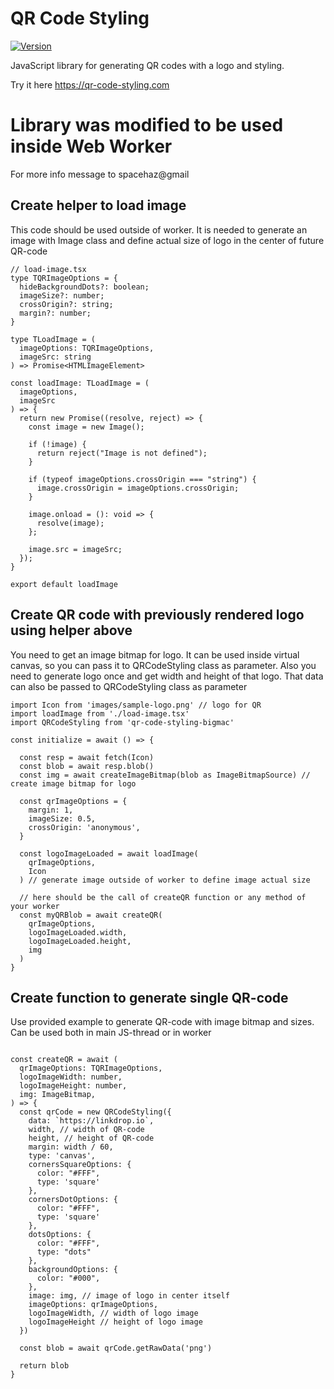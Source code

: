 # QR Code Styling
[![Version](https://img.shields.io/npm/v/qr-code-styling.svg)](https://www.npmjs.org/package/qr-code-styling)

JavaScript library for generating QR codes with a logo and styling.

Try it here https://qr-code-styling.com

# Library was modified to be used inside Web Worker
For more info message to spacehaz@gmail


## Create helper to load image
This code should be used outside of worker.
It is needed to generate an image with Image class and define actual size of logo in the center of future QR-code

```tsx
// load-image.tsx
type TQRImageOptions = {
  hideBackgroundDots?: boolean;
  imageSize?: number;
  crossOrigin?: string;
  margin?: number;
}

type TLoadImage = (
  imageOptions: TQRImageOptions,
  imageSrc: string
) => Promise<HTMLImageElement>

const loadImage: TLoadImage = (
  imageOptions,
  imageSrc
) => {
  return new Promise((resolve, reject) => {
    const image = new Image();

    if (!image) {
      return reject("Image is not defined");
    }

    if (typeof imageOptions.crossOrigin === "string") {
      image.crossOrigin = imageOptions.crossOrigin;
    }

    image.onload = (): void => {
      resolve(image);
    };

    image.src = imageSrc;
  });
}

export default loadImage

```

## Create QR code with previously rendered logo using helper above
You need to get an image bitmap for logo. It can be used inside virtual canvas, so you can pass it to QRCodeStyling class as parameter.
Also you need to generate logo once and get width and height of that logo. That data can also be passed to QRCodeStyling class as parameter

```tsx
import Icon from 'images/sample-logo.png' // logo for QR
import loadImage from './load-image.tsx'
import QRCodeStyling from 'qr-code-styling-bigmac'

const initialize = await () => {

  const resp = await fetch(Icon)
  const blob = await resp.blob()
  const img = await createImageBitmap(blob as ImageBitmapSource) // create image bitmap for logo

  const qrImageOptions = {
    margin: 1,
    imageSize: 0.5,
    crossOrigin: 'anonymous',
  }

  const logoImageLoaded = await loadImage(
    qrImageOptions,
    Icon
  ) // generate image outside of worker to define image actual size

  // here should be the call of createQR function or any method of your worker
  const myQRBlob = await createQR(
    qrImageOptions,
    logoImageLoaded.width,
    logoImageLoaded.height,
    img
  )
}

```

## Create function to generate single QR-code
Use provided example to generate QR-code with image bitmap and sizes.
Can be used both in main JS-thread or in worker

```tsx

const createQR = await (
  qrImageOptions: TQRImageOptions,
  logoImageWidth: number,
  logoImageHeight: number,
  img: ImageBitmap,
) => {
  const qrCode = new QRCodeStyling({
    data: `https://linkdrop.io`,
    width, // width of QR-code
    height, // height of QR-code
    margin: width / 60,
    type: 'canvas',
    cornersSquareOptions: {
      color: "#FFF",
      type: 'square'
    },
    cornersDotOptions: {
      color: "#FFF",
      type: 'square'
    },
    dotsOptions: {
      color: "#FFF",
      type: "dots"
    },
    backgroundOptions: {
      color: "#000",
    },
    image: img, // image of logo in center itself
    imageOptions: qrImageOptions,
    logoImageWidth, // width of logo image
    logoImageHeight // height of logo image
  })

  const blob = await qrCode.getRawData('png')
  
  return blob
}


```
